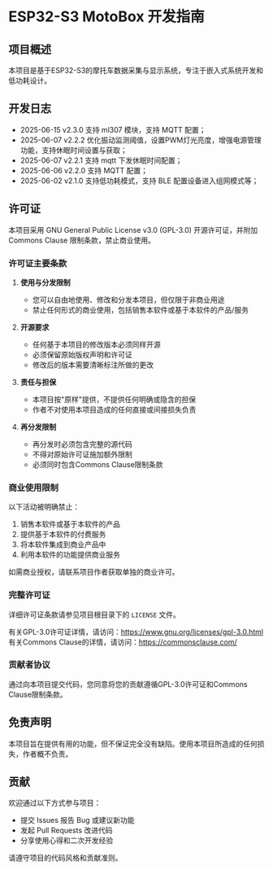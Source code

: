 # ESP32-S3 MotoBox 开发指南

## 项目概述
本项目是基于ESP32-S3的摩托车数据采集与显示系统，专注于嵌入式系统开发和低功耗设计。

## 开发日志
- 2025-06-15 v2.3.0 支持 ml307 模块，支持 MQTT 配置；
- 2025-06-07 v2.2.2 优化振动监测阈值，设置PWM灯光亮度，增强电源管理功能，支持休眠时间设置与获取；
- 2025-06-07 v2.2.1 支持 mqtt 下发休眠时间配置；
- 2025-06-06 v2.2.0 支持 MQTT 配置；
- 2025-06-02 v2.1.0 支持低功耗模式，支持 BLE 配置设备进入组网模式等；

## 许可证

本项目采用 GNU General Public License v3.0 (GPL-3.0) 开源许可证，并附加 Commons Clause 限制条款，禁止商业使用。

### 许可证主要条款

1. **使用与分发限制**
   - 您可以自由地使用、修改和分发本项目，但仅限于非商业用途
   - 禁止任何形式的商业使用，包括销售本软件或基于本软件的产品/服务

2. **开源要求**
   - 任何基于本项目的修改版本必须同样开源
   - 必须保留原始版权声明和许可证
   - 修改后的版本需要清晰标注所做的更改

3. **责任与担保**
   - 本项目按"原样"提供，不提供任何明确或隐含的担保
   - 作者不对使用本项目造成的任何直接或间接损失负责

4. **再分发限制**
   - 再分发时必须包含完整的源代码
   - 不得对原始许可证施加额外限制
   - 必须同时包含Commons Clause限制条款

### 商业使用限制

以下活动被明确禁止：

1. 销售本软件或基于本软件的产品
2. 提供基于本软件的付费服务
3. 将本软件集成到商业产品中
4. 利用本软件的功能提供商业服务

如需商业授权，请联系项目作者获取单独的商业许可。

### 完整许可证

详细许可证条款请参见项目根目录下的 `LICENSE` 文件。

有关GPL-3.0许可证详情，请访问：https://www.gnu.org/licenses/gpl-3.0.html
有关Commons Clause的详情，请访问：https://commonsclause.com/

### 贡献者协议

通过向本项目提交代码，您同意将您的贡献遵循GPL-3.0许可证和Commons Clause限制条款。

## 免责声明

本项目旨在提供有用的功能，但不保证完全没有缺陷。使用本项目所造成的任何损失，作者概不负责。

## 贡献

欢迎通过以下方式参与项目：
- 提交 Issues 报告 Bug 或建议新功能
- 发起 Pull Requests 改进代码
- 分享使用心得和二次开发经验

请遵守项目的代码风格和贡献准则。



